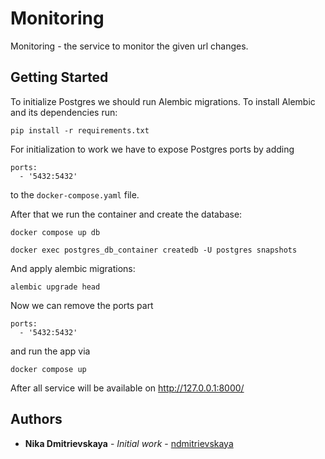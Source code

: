 # Monitoring

Monitoring - the service to monitor the given url changes. 

## Getting Started

To initialize Postgres we should run Alembic migrations. To install Alembic and its dependencies run:
```
pip install -r requirements.txt
```

For initialization to work we have to expose Postgres ports by adding
```
ports:
  - '5432:5432'
```
to the `docker-compose.yaml` file.

After that we run the container and create the database:
```
docker compose up db
```
```
docker exec postgres_db_container createdb -U postgres snapshots
```
And apply alembic migrations:
```
alembic upgrade head
```

Now we can remove the ports part
```
ports:
  - '5432:5432'
```

and run the app via
```
docker compose up
```

After all service will be available on http://127.0.0.1:8000/ 

## Authors

* **Nika Dmitrievskaya** - *Initial work* - [ndmitrievskaya](https://github.com/ndmitrievskaya)
